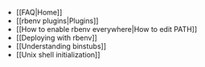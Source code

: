 * [[FAQ|Home]]
* [[rbenv plugins|Plugins]]
* [[How to enable rbenv everywhere|How to edit PATH]]
* [[Deploying with rbenv]]
* [[Understanding binstubs]]
* [[Unix shell initialization]]
